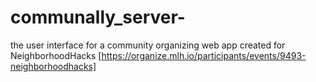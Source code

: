 # communally_server-
the user interface for a community organizing web app created for NeighborhoodHacks  [https://organize.mlh.io/participants/events/9493-neighborhoodhacks]
